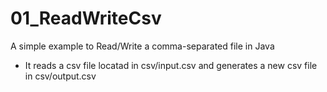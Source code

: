 # 01_ReadWriteCsv
A simple example to Read/Write a comma-separated file in Java


* It reads a csv file locatad in csv/input.csv and generates a new csv file in csv/output.csv
